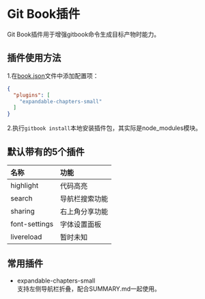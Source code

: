 # Git Book插件

Git Book插件用于增强gitbook命令生成目标产物时能力。

## 插件使用方法

1.在[book.json](book.json.md)文件中添加配置项：

```json
{
  "plugins": [
    "expandable-chapters-small"
  ]
}
```

2.执行`gitbook install`本地安装插件包，其实际是node_modules模块。


## 默认带有的5个插件

| 名称          | 功能         |
|:--------------|:-------------|
| highlight     | 代码高亮      |
| search        | 导航栏搜索功能 |
| sharing       | 右上角分享功能 |
| font-settings | 字体设置面板  |
| livereload    | 暂时未知      |


## 常用插件

- expandable-chapters-small  
  支持左侧导航栏折叠，配合SUMMARY.md一起使用。

